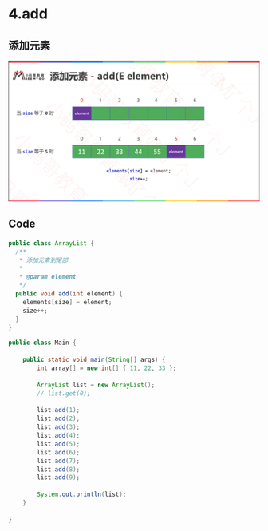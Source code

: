 # 4.add

## 添加元素

<img src="https://raw.githubusercontent.com/Amyas/picgo-bed/master/amyas.github.io/42022-08-10-14-31-00.png" alt="42022-08-10-14-31-00" width="" height="" />

## Code

```java
public class ArrayList {
  /**
   * 添加元素到尾部
   *
   * @param element
   */
  public void add(int element) {
    elements[size] = element;
    size++;
  }
}
```

```java
public class Main {

	public static void main(String[] args) {
		int array[] = new int[] { 11, 22, 33 };

		ArrayList list = new ArrayList();
		// list.get(0);

		list.add(1);
		list.add(2);
		list.add(3);
		list.add(4);
		list.add(5);
		list.add(6);
		list.add(7);
		list.add(8);
		list.add(9);

		System.out.println(list);
	}

}
```
